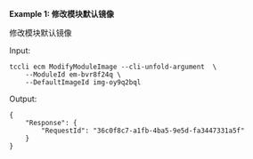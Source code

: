 **Example 1: 修改模块默认镜像**

修改模块默认镜像

Input: 

```
tccli ecm ModifyModuleImage --cli-unfold-argument  \
    --ModuleId em-bvr8f24q \
    --DefaultImageId img-oy9q2bql
```

Output: 
```
{
    "Response": {
        "RequestId": "36c0f8c7-a1fb-4ba5-9e5d-fa3447331a5f"
    }
}
```


